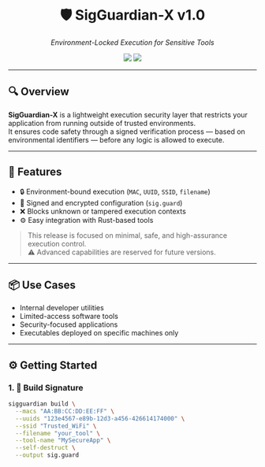 <h1 align="center">🛡️ SigGuardian-X v1.0</h1>
<p align="center"><em>Environment-Locked Execution for Sensitive Tools</em></p>
<p align="center">
  <img src="https://img.shields.io/badge/status-stable-green?style=flat-square" />
  <img src="https://img.shields.io/badge/license-MIT-blue?style=flat-square" />
</p>

---

## 🔍 Overview

**SigGuardian-X** is a lightweight execution security layer that restricts your application from running outside of trusted environments.  
It ensures code safety through a signed verification process — based on environmental identifiers — before any logic is allowed to execute.

---

## 🚀 Features

- 🔒 Environment-bound execution (`MAC`, `UUID`, `SSID`, `filename`)
- 🧩 Signed and encrypted configuration (`sig.guard`)
- ❌ Blocks unknown or tampered execution contexts
- ⚙️ Easy integration with Rust-based tools

> This release is focused on minimal, safe, and high-assurance execution control.  
> ⚠️ Advanced capabilities are reserved for future versions.

---

## 📦 Use Cases

- Internal developer utilities
- Limited-access software tools
- Security-focused applications
- Executables deployed on specific machines only

---

## ⚙️ Getting Started

### 1. 🔧 Build Signature

```bash
sigguardian build \
  --macs "AA:BB:CC:DD:EE:FF" \
  --uuids "123e4567-e89b-12d3-a456-426614174000" \
  --ssid "Trusted_WiFi" \
  --filename "your_tool" \
  --tool-name "MySecureApp" \
  --self-destruct \
  --output sig.guard
